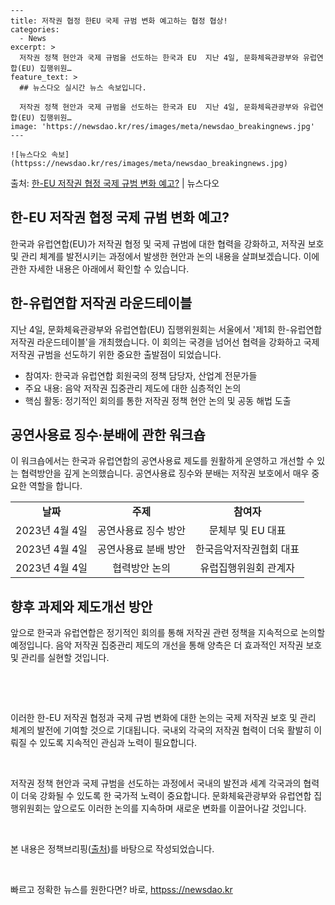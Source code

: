     ---
    title: 저작권 협정 한EU 국제 규범 변화 예고하는 협정 협상!
    categories:
      - News
    excerpt: >
      저작권 정책 현안과 국제 규범을 선도하는 한국과 EU  지난 4일, 문화체육관광부와 유럽연합(EU) 집행위원…
    feature_text: >
      ## 뉴스다오 실시간 뉴스 속보입니다.
    
      저작권 정책 현안과 국제 규범을 선도하는 한국과 EU  지난 4일, 문화체육관광부와 유럽연합(EU) 집행위원…
    image: 'https://newsdao.kr/res/images/meta/newsdao_breakingnews.jpg'
    ---
    
    ![뉴스다오 속보](httpss://newsdao.kr/res/images/meta/newsdao_breakingnews.jpg)

<p>출처: <a href="httpss://newsdao.kr/4644" rel="dofollow">한-EU 저작권 협정 국제 규범 변화 예고?</a> | 뉴스다오</p>

<h2 data-ke-size="size26">한-EU 저작권 협정 국제 규범 변화 예고?</h2>
<p data-ke-size="size16">한국과 유럽연합(EU)가 저작권 협정 및 국제 규범에 대한 협력을 강화하고, 저작권 보호 및 관리 체계를 발전시키는 과정에서 발생한 현안과 논의 내용을 살펴보겠습니다. 이에 관한 자세한 내용은 아래에서 확인할 수 있습니다.</p>

<h2 data-ke-size="size24">한-유럽연합 저작권 라운드테이블</h2>
<p data-ke-size="size16">지난 4일, 문화체육관광부와 유럽연합(EU) 집행위원회는 서울에서 '제1회 한-유럽연합 저작권 라운드테이블'을 개최했습니다. 이 회의는 국경을 넘어선 협력을 강화하고 국제 저작권 규범을 선도하기 위한 중요한 출발점이 되었습니다. </p>

<ul>
  <li>참여자: 한국과 유럽연합 회원국의 정책 담당자, 산업계 전문가들</li>
  <li>주요 내용: 음악 저작권 집중관리 제도에 대한 심층적인 논의</li>
  <li>핵심 활동: 정기적인 회의를 통한 저작권 정책 현안 논의 및 공동 해법 도출</li>
</ul>

<h2 data-ke-size="size24">공연사용료 징수·분배에 관한 워크숍</h2>
<p data-ke-size="size16">이 워크숍에서는 한국과 유럽연합의 공연사용료 제도를 원활하게 운영하고 개선할 수 있는 협력방안을 깊게 논의했습니다. 공연사용료 징수와 분배는 저작권 보호에서 매우 중요한 역할을 합니다. </p>

<table>
  <tr>
    <td style="text-align: center; height: 17px;"><b>날짜</b></td>
    <td style="text-align: center; height: 17px;"><b>주제</b></td>
    <td style="text-align: center; height: 17px;"><b>참여자</b></td>
  </tr>
  <tr>
    <td style="text-align: center;">2023년 4월 4일</td>
    <td style="text-align: center;">공연사용료 징수 방안</td>
    <td style="text-align: center;">문체부 및 EU 대표</td>
  </tr>
  <tr>
    <td style="text-align: center;">2023년 4월 4일</td>
    <td style="text-align: center;">공연사용료 분배 방안</td>
    <td style="text-align: center;">한국음악저작권협회 대표</td>
  </tr>
  <tr>
    <td style="text-align: center;">2023년 4월 4일</td>
    <td style="text-align: center;">협력방안 논의</td>
    <td style="text-align: center;">유럽집행위원회 관계자</td>
  </tr>
</table>

<h2 data-ke-size="size24">향후 과제와 제도개선 방안</h2>
<p data-ke-size="size16">앞으로 한국과 유럽연합은 정기적인 회의를 통해 저작권 관련 정책을 지속적으로 논의할 예정입니다. 음악 저작권 집중관리 제도의 개선을 통해 양측은 더 효과적인 저작권 보호 및 관리를 실현할 것입니다. </p>

<p data-ke-size="size16">&nbsp;</p>
<p data-ke-size="size16">&nbsp;</p>

<p data-ke-size="size16">이러한 한-EU 저작권 협정과 국제 규범 변화에 대한 논의는 국제 저작권 보호 및 관리 체계의 발전에 기여할 것으로 기대됩니다. 국내외 각국의 저작권 협력이 더욱 활발히 이뤄질 수 있도록 지속적인 관심과 노력이 필요합니다. </p>
<p data-ke-size="size16">&nbsp;</p>
<p data-ke-size="size16">저작권 정책 현안과 국제 규범을 선도하는 과정에서 국내의 발전과 세계 각국과의 협력이 더욱 강화될 수 있도록 한 국가적 노력이 중요합니다. 문화체육관광부와 유럽연합 집행위원회는 앞으로도 이러한 논의를 지속하며 새로운 변화를 이끌어나갈 것입니다.</p>
<p data-ke-size="size16">&nbsp;</p>
<p data-ke-size="size16">본 내용은 정책브리핑(<a href="httpss://newsdao.kr/4644">출처</a>)를 바탕으로 작성되었습니다.</p>
<p data-ke-size="size16">&nbsp;</p> 

빠르고 정확한 뉴스를 원한다면? 바로, <a href="httpss://newsdao.kr" rel="dofollow">httpss://newsdao.kr</a>


    